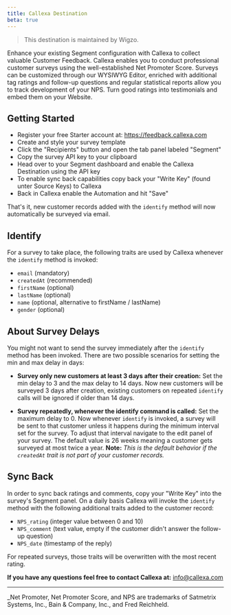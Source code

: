 ```yaml
---
title: Callexa Destination
beta: true
---
```


> This destination is maintained by Wigzo.

Enhance your existing Segment configuration with Callexa to collect valuable Customer Feedback. Callexa enables you to conduct professional customer surveys using the well-established Net Promoter Score. Surveys can be customized through our WYSIWYG Editor, enriched with additional tag ratings and follow-up questions and regular statistical reports allow you to track development of your NPS. Turn good ratings into testimonials and embed them on your Website.

## Getting Started

- Register your free Starter account at: https://feedback.callexa.com
- Create and style your survey template
- Click the "Recipients" button and open the tab panel labeled "Segment"
- Copy the survey API key to your clipboard
- Head over to your Segment dashboard and enable the Callexa Destination using the API key
- To enable sync back capabilities copy back your "Write Key" (found unter Source Keys) to Callexa
- Back in Callexa enable the Automation and hit "Save"

That's it, new customer records added with the `identify` method will now automatically be surveyed via email.

## Identify

For a survey to take place, the following traits are used by Callexa whenever the `identify` method is invoked:
- `email` (mandatory)
- `createdAt` (recommended)
- `firstName` (optional)
- `lastName` (optional)
- `name` (optional, alternative to firstName / lastName)
- `gender` (optional)

## About Survey Delays

You might not want to send the survey immediately after the `identify` method has been invoked. There are two possible scenarios for setting the min and max delay in days:

- **Survey only new customers at least 3 days after their creation:**
Set the min delay to 3 and the max delay to 14 days. Now new customers will be surveyed 3 days after creation, existing customers on repeated `identify` calls will be ignored if older than 14 days.

- **Survey repeatedly, whenever the identify command is called:**
Set the maximum delay to 0. Now whenever `identify` is invoked, a survey will be sent to that customer unless it happens during the minimum interval set for the survey. To adjust that interval navigate to the edit panel of your survey. The default value is 26 weeks meaning a customer gets surveyed at most twice a year.
__Note:__ _This is the default behavior if the `createdAt` trait is not part of your customer records._

## Sync Back

In order to sync back ratings and comments, copy your "Write Key" into the survey's Segment panel. On a daily basis Callexa will invoke the `identify` method with the following additional traits added to the customer record:

- `NPS_rating` (integer value between 0 and 10)
- `NPS_comment` (text value, empty if the customer didn't answer the follow-up question)
- `NPS_date` (timestamp of the reply)

For repeated surveys, those traits will be overwritten with the most recent rating.

__If you have any questions feel free to contact Callexa at:__ [info@callexa.com](mailto:info@callexa.com?subject=Segment%20Integration)

---
_Net Promoter, Net Promoter Score, and NPS are trademarks of Satmetrix Systems, Inc., Bain & Company, Inc., and Fred Reichheld.
